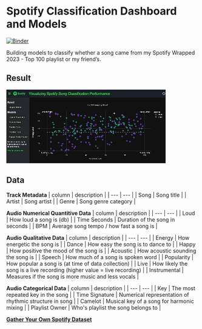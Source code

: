# Spotify Classification Dashboard and Models

[![Binder](https://mybinder.org/badge_logo.svg)](https://mybinder.org/v2/gh/suppiero/spotify_classification_dash/main?urlpath=https%3A%2F%2Fgithub.com%2Fsuppiero%2Fspotify_classification_dash%2Fblob%2Fmain%2Fspotify_song_classification.ipynb)

Building models to classify whether a song came from my Spotify Wrapped 2023 - Top 100 playlist or my friend’s.

## Result
![Project Screenshot](Spotify_Dashboard_Recording.gif)

## Data

**Track Metadata**
| column | description |
| --- | --- |
| Song | Song title |
| Artist | Song artist |
| Genre | Song genre category |

**Audio Numerical Quantitive Data**
| column | description |
| --- | --- |
| Loud | How loud a song is (db) |
| Time Seconds | Duration of the song in seconds |
| BPM | Average song tempo / how fast a song is |

**Audio Qualitative Data**
| column | description |
| --- | --- |
| Energy | How energetic the song is |
| Dance | How easy the song is to dance to |
| Happy | How positive the mood of the song is |
| Acoustic | How acoustic sounding the song is |
| Speech | How much of a song is spoken word |
| Popularity |  How popular a song is (at time of data collection) |
| Live | How likely the song is a live recording (higher value = live recording) |
| Instrumental | Measures if the song is more music and less vocals |


**Audio Categorical Data**
| column | description |
| --- | --- |
| Key | The most repeated key in the song |
| Time Signature | Numerical representation of rhythmic structure in song |
| Camelot | Musical key of a song for harmonic mixing |
| Playlist Owner | Who's playlist the song belongs to |


[**Gather Your Own Spotify Dataset**](https://www.chosic.com/spotify-playlist-analyzer/?plid=37i9dQZF1Fa1IIVtEpGUcU)
